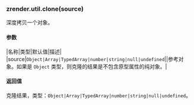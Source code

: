 ---
---

### zrender.util.clone(source)

深度拷贝一个对象。

#### 参数

|名称|类型|默认值|描述|
|source|`Object|Array|TypedArray|number|string|null|undefined`||参考对象。如果是 `Object` 类型，则克隆的结果是不包含原型属性的纯对象。|

#### 返回值

克隆结果，类型：`Object|Array|TypedArray|number|string|null|undefined`。
